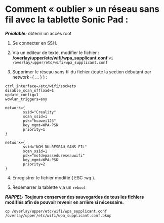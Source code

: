 # Comment « oublier » un réseau sans fil avec la tablette Sonic Pad :

***Préalable:*** obtenir un accès root

1. Se connecter en SSH.

2. Via un éditeur de texte, modifier le fichier : **/overlay/upper/etc/wifi/wpa_supplicant.conf**
`vi /overlay/upper/etc/wifi/wpa_supplicant.conf`

3. Supprimer le réseau sans fil du fichier (toute la section débutant par network={ … } ) :
```
ctrl_interface=/etc/wifi/sockets
disable_scan_offload=1
update_config=1
wowlan_triggers=any

network={
        ssid="Creality"
        scan_ssid=1
        psk="huawei123"
        key_mgmt=WPA-PSK
        priority=1
}

network={
        ssid="NOM-DU-RESEAU-SANS-FIL"
        scan_ssid=1
        psk="motdepassedureseauwifi"
        key_mgmt=WPA-PSK
        priority=2
}

```
4. Enregistrer le fichier modifié ( ESC :wq ).

5. Redémarrer la tablette via un `reboot`

***RAPPEL:***
**Toujours conserver des sauvegardes de tous les fichiers modifiés afin de pouvoir revenir en arrière si nécessaire.**

`cp /overlay/upper/etc/wifi/wpa_supplicant.conf /overlay/upper/etc/wifi/wpa_supplicant.conf.bkup`
